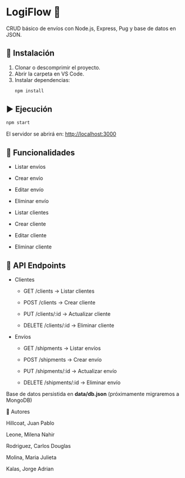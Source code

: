 # LogiFlow 🚚

CRUD básico de envíos con Node.js, Express, Pug y base de datos en JSON.

## 🚀 Instalación

1. Clonar o descomprimir el proyecto.
2. Abrir la carpeta en VS Code.
3. Instalar dependencias:
   ```bash
   npm install
   ```

## ▶️ Ejecución

```bash
npm start
```

El servidor se abrirá en: [http://localhost:3000](http://localhost:3000)

## 📌 Funcionalidades

- Listar envíos
- Crear envío
- Editar envío
- Eliminar envío

- Listar clientes
- Crear cliente
- Editar cliente
- Eliminar cliente

## 🧪 API Endpoints

- Clientes

  - GET /clients → Listar clientes

  - POST /clients → Crear cliente

  - PUT /clients/:id → Actualizar cliente

  - DELETE /clients/:id → Eliminar cliente

- Envíos

  - GET /shipments → Listar envíos

  - POST /shipments → Crear envío

  - PUT /shipments/:id → Actualizar envío

  - DELETE /shipments/:id → Eliminar envío

Base de datos persistida en **data/db.json** (próximamente migraremos a MongoDB)

👥 Autores

Hillcoat, Juan Pablo

Leone, Milena Nahir

Rodriguez, Carlos Douglas

Molina, Maria Julieta

Kalas, Jorge Adrian
